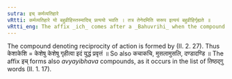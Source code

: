 ```yaml
---
sutra: इच् कर्मव्यतिहारे
vRtti: कर्मव्यतिहारे यो बहुव्रीहिस्तस्मादिच् प्रत्ययो भवति । तत्र तेनेदमिति सरूप इत्ययं बहुव्रीहिर्गृह्यते ॥
vRtti_eng: The affix _ich_ comes after a _Bahuvrihi_ when the compound denotes the reciprocity of an action.
---
```

The compound denoting reciprocity of action is formed by (II. 2. 27). Thus केशाकेशि = केशेषु केशेषु गृहीत्वा इदं युद्धं प्रवृत्तं ॥ So also कचाकचि, मुसलामुसलि, दण्डादण्डि ॥ The affix इच् forms also _avyayibhava_ compounds, as it occurs in the list of तिष्ठद्गु  words (II. 1. 17).
